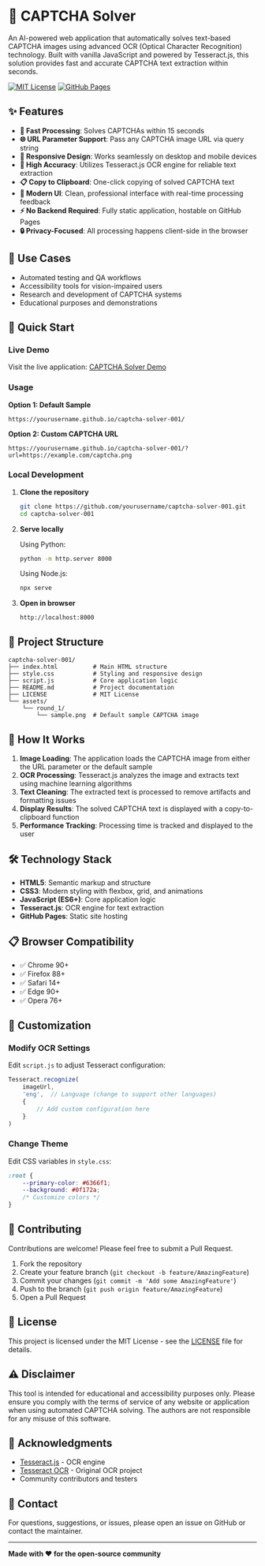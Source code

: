 # 🔐 CAPTCHA Solver

An AI-powered web application that automatically solves text-based CAPTCHA images using advanced OCR (Optical Character Recognition) technology. Built with vanilla JavaScript and powered by Tesseract.js, this solution provides fast and accurate CAPTCHA text extraction within seconds.

[![MIT License](https://img.shields.io/badge/License-MIT-green.svg)](LICENSE)
[![GitHub Pages](https://img.shields.io/badge/Demo-Live-blue.svg)](https://yourusername.github.io/captcha-solver-001/)

## ✨ Features

- **🚀 Fast Processing**: Solves CAPTCHAs within 15 seconds
- **🌐 URL Parameter Support**: Pass any CAPTCHA image URL via query string
- **📱 Responsive Design**: Works seamlessly on desktop and mobile devices
- **🎯 High Accuracy**: Utilizes Tesseract.js OCR engine for reliable text extraction
- **📋 Copy to Clipboard**: One-click copying of solved CAPTCHA text
- **🎨 Modern UI**: Clean, professional interface with real-time processing feedback
- **⚡ No Backend Required**: Fully static application, hostable on GitHub Pages
- **🔒 Privacy-Focused**: All processing happens client-side in the browser

## 🎯 Use Cases

- Automated testing and QA workflows
- Accessibility tools for vision-impaired users
- Research and development of CAPTCHA systems
- Educational purposes and demonstrations

## 🚀 Quick Start

### Live Demo

Visit the live application: [CAPTCHA Solver Demo](https://yourusername.github.io/captcha-solver-001/)

### Usage

**Option 1: Default Sample**
```
https://yourusername.github.io/captcha-solver-001/
```

**Option 2: Custom CAPTCHA URL**
```
https://yourusername.github.io/captcha-solver-001/?url=https://example.com/captcha.png
```

### Local Development

1. **Clone the repository**
   ```bash
   git clone https://github.com/yourusername/captcha-solver-001.git
   cd captcha-solver-001
   ```

2. **Serve locally**
   
   Using Python:
   ```bash
   python -m http.server 8000
   ```
   
   Using Node.js:
   ```bash
   npx serve
   ```

3. **Open in browser**
   ```
   http://localhost:8000
   ```

## 📁 Project Structure

```
captcha-solver-001/
├── index.html          # Main HTML structure
├── style.css           # Styling and responsive design
├── script.js           # Core application logic
├── README.md           # Project documentation
├── LICENSE             # MIT License
└── assets/
    └── round_1/
        └── sample.png  # Default sample CAPTCHA image
```

## 🔧 How It Works

1. **Image Loading**: The application loads the CAPTCHA image from either the URL parameter or the default sample
2. **OCR Processing**: Tesseract.js analyzes the image and extracts text using machine learning algorithms
3. **Text Cleaning**: The extracted text is processed to remove artifacts and formatting issues
4. **Display Results**: The solved CAPTCHA text is displayed with a copy-to-clipboard function
5. **Performance Tracking**: Processing time is tracked and displayed to the user

## 🛠️ Technology Stack

- **HTML5**: Semantic markup and structure
- **CSS3**: Modern styling with flexbox, grid, and animations
- **JavaScript (ES6+)**: Core application logic
- **Tesseract.js**: OCR engine for text extraction
- **GitHub Pages**: Static site hosting

## 📋 Browser Compatibility

- ✅ Chrome 90+
- ✅ Firefox 88+
- ✅ Safari 14+
- ✅ Edge 90+
- ✅ Opera 76+

## 🎨 Customization

### Modify OCR Settings

Edit `script.js` to adjust Tesseract configuration:

```javascript
Tesseract.recognize(
    imageUrl,
    'eng',  // Language (change to support other languages)
    {
        // Add custom configuration here
    }
)
```

### Change Theme

Edit CSS variables in `style.css`:

```css
:root {
    --primary-color: #6366f1;
    --background: #0f172a;
    /* Customize colors */
}
```

## 🤝 Contributing

Contributions are welcome! Please feel free to submit a Pull Request.

1. Fork the repository
2. Create your feature branch (`git checkout -b feature/AmazingFeature`)
3. Commit your changes (`git commit -m 'Add some AmazingFeature'`)
4. Push to the branch (`git push origin feature/AmazingFeature`)
5. Open a Pull Request

## 📝 License

This project is licensed under the MIT License - see the [LICENSE](LICENSE) file for details.

## ⚠️ Disclaimer

This tool is intended for educational and accessibility purposes only. Please ensure you comply with the terms of service of any website or application when using automated CAPTCHA solving. The authors are not responsible for any misuse of this software.

## 🙏 Acknowledgments

- [Tesseract.js](https://tesseract.projectnaptha.com/) - OCR engine
- [Tesseract OCR](https://github.com/tesseract-ocr/tesseract) - Original OCR project
- Community contributors and testers

## 📧 Contact

For questions, suggestions, or issues, please open an issue on GitHub or contact the maintainer.

---

**Made with ❤️ for the open-source community**
